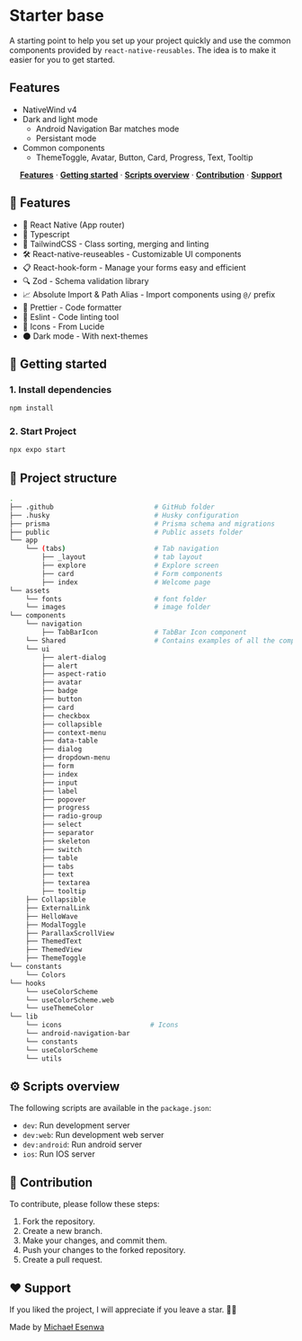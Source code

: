 # Starter base

A starting point to help you set up your project quickly and use the common components provided by `react-native-reusables`. The idea is to make it easier for you to get started.

## Features

- NativeWind v4
- Dark and light mode
  - Android Navigation Bar matches mode
  - Persistant mode
- Common components
  - ThemeToggle, Avatar, Button, Card, Progress, Text, Tooltip

<p align="center">
  <a href="#-features"><strong>Features</strong></a> ·
  <a href="#-getting-started"><strong>Getting started</strong></a> ·
  <a href="#%EF%B8%8F-scripts-overview"><strong>Scripts overview</strong></a> ·
  <a href="#-contribution"><strong>Contribution</strong></a> ·
  <a href="#%EF%B8%8F-support"><strong>Support</strong></a>
</p>

## 🎉 Features

- 🚀 React Native (App router)
- 📘 Typescript
- 🎨 TailwindCSS - Class sorting, merging and linting
- 🛠️ React-native-reuseables - Customizable UI components
- 📋 React-hook-form - Manage your forms easy and efficient
- 🔍 Zod - Schema validation library
- 📈 Absolute Import & Path Alias - Import components using `@/` prefix
- 💅 Prettier - Code formatter
- 🧹 Eslint - Code linting tool
- 🔹 Icons - From Lucide
- 🌑 Dark mode - With next-themes

## 🎯 Getting started

### 1. Install dependencies

```bash
npm install
```

### 2. Start Project

```bash
npx expo start
```

## 📁 Project structure

```bash
.
├── .github                         # GitHub folder
├── .husky                          # Husky configuration
├── prisma                          # Prisma schema and migrations
├── public                          # Public assets folder
└── app
    └── (tabs)                      # Tab navigation
        ├── _layout                 # tab layout
        ├── explore                 # Explore screen
        ├── card                    # Form components
        ├── index                   # Welcome page
└── assets
    └── fonts                       # font folder
    └── images                      # image folder
└── components
    └── navigation
        ├── TabBarIcon              # TabBar Icon component
    └── Shared                      # Contains examples of all the components
    └── ui
        ├── alert-dialog
        ├── alert
        ├── aspect-ratio
        ├── avatar
        ├── badge
        ├── button
        ├── card
        ├── checkbox
        ├── collapsible
        ├── context-menu
        ├── data-table
        ├── dialog
        ├── dropdown-menu
        ├── form
        ├── index
        ├── input
        ├── label
        ├── popover
        ├── progress
        ├── radio-group
        ├── select
        ├── separator
        ├── skeleton
        ├── switch
        ├── table
        ├── tabs
        ├── text
        ├── textarea
        ├── tooltip
    ├── Collapsible
    ├── ExternalLink
    ├── HelloWave
    ├── ModalToggle
    ├── ParallaxScrollView
    ├── ThemedText
    ├── ThemedView
    ├── ThemeToggle
└── constants
    └── Colors
└── hooks
    └── useColorScheme
    └── useColorScheme.web
    └── useThemeColor
└── lib
    └── icons                      # Icons
    └── android-navigation-bar
    └── constants
    └── useColorScheme
    └── utils
```

## ⚙️ Scripts overview

The following scripts are available in the `package.json`:

- `dev`: Run development server
- `dev:web`: Run development web server
- `dev:android`: Run android server
- `ios`: Run IOS server

## 🤝 Contribution

To contribute, please follow these steps:

1. Fork the repository.
2. Create a new branch.
3. Make your changes, and commit them.
4. Push your changes to the forked repository.
5. Create a pull request.

## ❤️ Support

If you liked the project, I will appreciate if you leave a star. 🌟😊

Made by <a href="https://esenwa.netlify.app/">Michaeł Esenwa</a>
